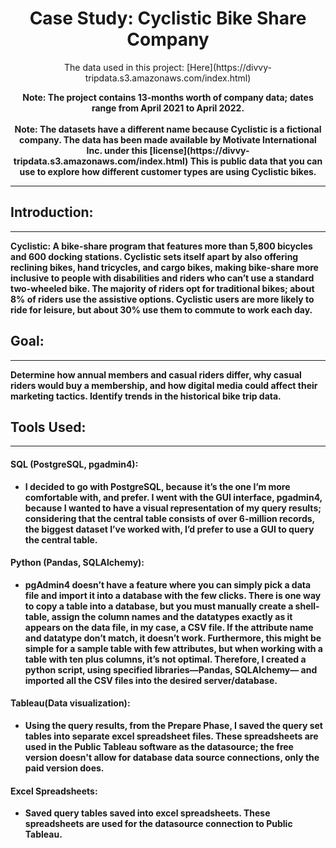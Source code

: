 <h1 align = "center"> Case Study: Cyclistic Bike Share Company </h1>

<p align = "center"> The data used in this project: [Here](https://divvy-tripdata.s3.amazonaws.com/index.html)</p>

<p align = "center">   
    <b>Note: The project contains 13-months worth of company data; dates range from April 2021 to April 2022.
    <br><br>
    Note: The datasets have a different name because Cyclistic is a fictional company. The data has been made available by Motivate International Inc. under this [license](https://divvy-tripdata.s3.amazonaws.com/index.html) This is public data that you can use to explore how different customer types are using Cyclistic bikes. <b>
    </b>
</p>


---


## Introduction:
---
    
Cyclistic: A bike-share program that features more than 5,800 bicycles and 600 docking stations. Cyclistic sets itself apart by also offering reclining bikes, hand tricycles, and cargo bikes, making bike-share more inclusive to people with disabilities and riders who can’t use a standard two-wheeled bike. The majority of riders opt for traditional bikes; about 8% of riders use the assistive options. Cyclistic users are more likely to ride for leisure, but about 30% use them to commute to work each day.

## Goal:
---
    
Determine how annual members and casual riders differ, why casual riders would buy a membership, and how digital media could affect their marketing tactics. Identify trends in the historical bike trip data.

## Tools Used:
---

#### SQL (PostgreSQL, pgadmin4):
- I decided to go with PostgreSQL, because it’s the one I’m more comfortable with, and prefer. I went with the GUI interface, pgadmin4, because I wanted to have a visual representation of my query results; considering that the central table consists of over 6-million records, the biggest dataset I’ve worked with, I’d prefer to use a GUI to query the central table.

#### Python (Pandas, SQLAlchemy):
- pgAdmin4 doesn’t have a feature where you can simply pick a data file and import it into a database with the few clicks. There is one way to copy a table into a database, but you must manually create a shell-table, assign the column names and the datatypes exactly as it appears on the data file, in my case, a CSV file. If the attribute name and datatype don’t match, it doesn’t work. Furthermore, this might be simple for a sample table with few attributes, but when working with a table with ten plus columns, it’s not optimal.
  Therefore, I created a python script, using specified libraries—Pandas, SQLAlchemy— and imported all the CSV files into the desired server/database.

#### Tableau(Data visualization):
- Using the query results, from the Prepare Phase, I saved the query set tables into separate excel spreadsheet files. These spreadsheets are used in the Public Tableau software as the datasource; the free version doesn't allow for database data source connections, only the paid version does.

####	Excel Spreadsheets:
- Saved query tables saved into excel spreadsheets. These spreadsheets are used for the datasource connection to Public Tableau.
